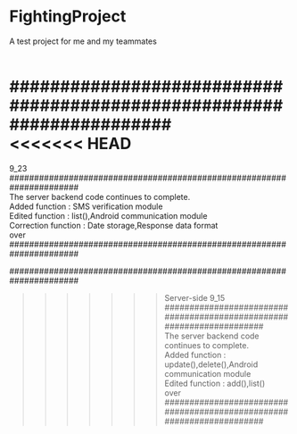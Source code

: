 # FightingProject
A test project for me and my teammates<br><br>

######################################################################<br>
<<<<<<< HEAD
=======
9_23<br>
######################################################################<br>
The server backend code continues to complete.<br>
Added function : SMS verification module<br>
Edited function : list(),Android communication module<br>
Correction function : Date storage,Response data format<br>
over<br>
######################################################################<br>

######################################################################<br>
>>>>>>> Server-side
9_15<br>
######################################################################<br>
The server backend code continues to complete.<br>
Added function : update(),delete(),Android communication module<br>
Edited function : add(),list()<br>
over<br>
######################################################################<br>

